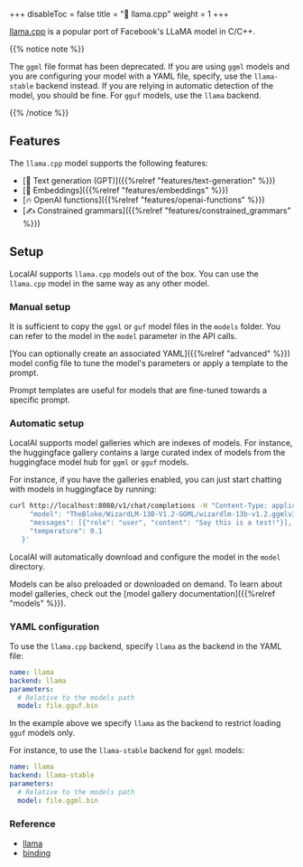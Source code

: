 
+++
disableToc = false
title = "🦙 llama.cpp"
weight = 1
+++

[llama.cpp](https://github.com/ggerganov/llama.cpp) is a popular port of Facebook's LLaMA model in C/C++.

{{% notice note %}}

The `ggml` file format has been deprecated. If you are using `ggml` models and you are configuring your model with a YAML file, specify, use the `llama-stable` backend instead. If you are relying in automatic detection of the model, you should be fine. For `gguf` models, use the `llama` backend.

{{% /notice %}}

## Features

The `llama.cpp` model supports the following features:
- [📖 Text generation (GPT)]({{%relref "features/text-generation" %}})
- [🧠 Embeddings]({{%relref "features/embeddings" %}})
- [🔥 OpenAI functions]({{%relref "features/openai-functions" %}})
- [✍️ Constrained grammars]({{%relref "features/constrained_grammars" %}})

## Setup

LocalAI supports `llama.cpp` models out of the box. You can use the `llama.cpp` model in the same way as any other model. 

### Manual setup

It is sufficient to copy the `ggml` or `guf` model files in the `models` folder. You can refer to the model in the `model` parameter in the API calls.

[You can optionally create an associated YAML]({{%relref "advanced" %}}) model config file to tune the model's parameters or apply a template to the prompt.

Prompt templates are useful for models that are fine-tuned towards a specific prompt. 

### Automatic setup

LocalAI supports model galleries which are indexes of models. For instance, the huggingface gallery contains a large curated index of models from the huggingface model hub for `ggml` or `gguf` models.

For instance, if you have the galleries enabled, you can just start chatting with models in huggingface by running:

```bash
curl http://localhost:8080/v1/chat/completions -H "Content-Type: application/json" -d '{
     "model": "TheBloke/WizardLM-13B-V1.2-GGML/wizardlm-13b-v1.2.ggmlv3.q2_K.bin",
     "messages": [{"role": "user", "content": "Say this is a test!"}],
     "temperature": 0.1
   }'
```

LocalAI will automatically download and configure the model in the `model` directory.

Models can be also preloaded or downloaded on demand. To learn about model galleries, check out the [model gallery documentation]({{%relref "models" %}}).

### YAML configuration

To use the `llama.cpp` backend, specify `llama` as the backend in the YAML file:

```yaml
name: llama
backend: llama
parameters:
  # Relative to the models path
  model: file.gguf.bin
```

In the example above we specify `llama` as the backend to restrict loading `gguf` models only. 

For instance, to use the `llama-stable` backend for `ggml` models:

```yaml
name: llama
backend: llama-stable
parameters:
  # Relative to the models path
  model: file.ggml.bin
```

### Reference

- [llama](https://github.com/ggerganov/llama.cpp)
- [binding](https://github.com/go-skynet/go-llama.cpp)